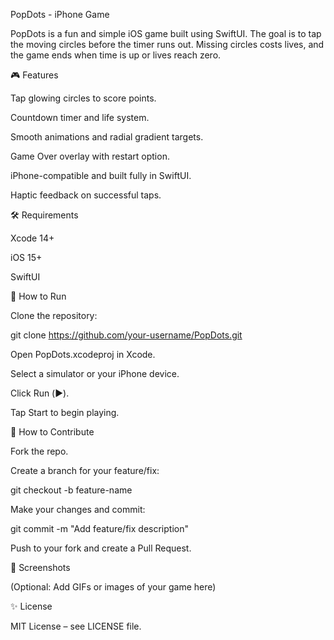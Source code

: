 PopDots - iPhone Game

PopDots is a fun and simple iOS game built using SwiftUI.
The goal is to tap the moving circles before the timer runs out. Missing circles costs lives, and the game ends when time is up or lives reach zero.

🎮 Features

Tap glowing circles to score points.

Countdown timer and life system.

Smooth animations and radial gradient targets.

Game Over overlay with restart option.

iPhone-compatible and built fully in SwiftUI.

Haptic feedback on successful taps.

🛠️ Requirements

Xcode 14+

iOS 15+

SwiftUI

🚀 How to Run

Clone the repository:

git clone https://github.com/your-username/PopDots.git


Open PopDots.xcodeproj in Xcode.

Select a simulator or your iPhone device.

Click Run (▶️).

Tap Start to begin playing.

🔄 How to Contribute

Fork the repo.

Create a branch for your feature/fix:

git checkout -b feature-name


Make your changes and commit:

git commit -m "Add feature/fix description"


Push to your fork and create a Pull Request.

📸 Screenshots

(Optional: Add GIFs or images of your game here)

✨ License

MIT License – see LICENSE file.
